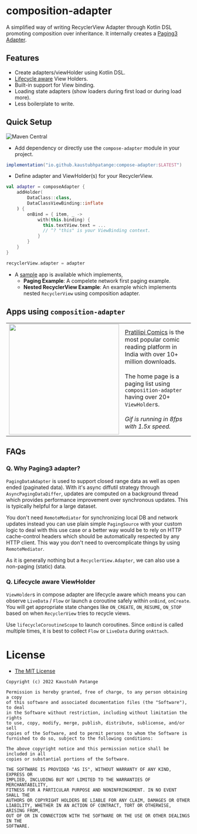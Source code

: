 # composition-adapter

A simplified way of writing RecyclerView Adapter through Kotlin DSL promoting composition over
inheritance. It internally creates a [Paging3 Adapter](#q-why-paging3-adapter).

## Features

- Create adapters/viewHolder using Kotlin DSL.
- [Lifecycle aware](#q-lifecycle-aware-viewholder) View Holders.
- Built-in support for View binding.
- Loading state adapters (show loaders during first load or during load more).
- Less boilerplate to write.

## Quick Setup

![Maven Central](https://img.shields.io/maven-central/v/io.github.kaustubhpatange/compose-adapter)

- Add dependency or directly use the `compose-adapter` module in your project.

```groovy
implementation("io.github.kaustubhpatange:compose-adapter:$LATEST")
```

- Define adapter and ViewHolder(s) for your RecyclerView.

```kotlin
val adapter = composeAdapter {
    addHolder(
        DataClass::class,
        DataClassViewBinding::inflate
    ) {
        onBind = { item, _ ->
            with(this.binding) {
              this.textView.text = ...
              // ^? "this" is your ViewBinding context.
            }
        }
    }
}

recyclerView.adapter = adapter
```

- A [sample](sample/) app is available which implements,
  - **Paging Example**: A compelete network first paging example.
  - **Nested RecyclerView Example**: An example which implements nested `RecyclerView` using composition adapter.

## Apps using `composition-adapter`

|                                                         |                                                                                                                                                                                                                                                                                                                                   |
| ------------------------------------------------------- | --------------------------------------------------------------------------------------------------------------------------------------------------------------------------------------------------------------------------------------------------------------------------------------------------------------------------------- |
| <img width="300" src="art/pratilipi-comics-demo.gif" /> | [Pratilipi Comics](https://play.google.com/store/apps/details?id=com.pratilipi.comics) is the most popular comic reading platform in India with over 10+ million downloads. <br><br> The home page is a paging list using `composition-adapter` having over 20+ `ViewHolder`s. <br><br> _Gif is running in 8fps with 1.5x speed._ |

## FAQs

### Q. Why Paging3 adapter?

`PagingDataAdapter` is used to support closed range data as well as open ended (paginated data).
With it's async diffutil strategy through `AsyncPagingDataDiffer`, updates are computed on a
background thread which provides performance improvement over synchronous updates. This is typically
helpful for a large dataset.

You don't need `RemoteMediator` for synchronizing local DB and network updates instead you can use
plain simple `PagingSource` with your custom logic to deal with this use case or a better way would
be to rely on HTTP cache-control headers which should be automatically respected by any HTTP client.
This way you don't need to overcomplicate things by using `RemoteMediator`.

As it is generally nothing but a `RecyclerView.Adapter`, we can also use a non-paging (static) data.

### Q. Lifecycle aware ViewHolder

`ViewHolder`s in compose adapter are lifecycle aware which means you can observe `LiveData` / `Flow`
or launch a coroutine safely within `onBind`, `onCreate`. You will get appropriate state changes
like `ON_CREATE`, `ON_RESUME`, `ON_STOP` based on when `RecyclerView` tries to recycle views.

Use `lifecycleCoroutineScope` to launch coroutines. Since `onBind` is called multiple times, it is best to collect `Flow` or `LiveData` during `onAttach`.

# License

- [The MIT License](LICENSE)

```
Copyright (c) 2022 Kaustubh Patange

Permission is hereby granted, free of charge, to any person obtaining a copy
of this software and associated documentation files (the "Software"), to deal
in the Software without restriction, including without limitation the rights
to use, copy, modify, merge, publish, distribute, sublicense, and/or sell
copies of the Software, and to permit persons to whom the Software is
furnished to do so, subject to the following conditions:

The above copyright notice and this permission notice shall be included in all
copies or substantial portions of the Software.

THE SOFTWARE IS PROVIDED "AS IS", WITHOUT WARRANTY OF ANY KIND, EXPRESS OR
IMPLIED, INCLUDING BUT NOT LIMITED TO THE WARRANTIES OF MERCHANTABILITY,
FITNESS FOR A PARTICULAR PURPOSE AND NONINFRINGEMENT. IN NO EVENT SHALL THE
AUTHORS OR COPYRIGHT HOLDERS BE LIABLE FOR ANY CLAIM, DAMAGES OR OTHER
LIABILITY, WHETHER IN AN ACTION OF CONTRACT, TORT OR OTHERWISE, ARISING FROM,
OUT OF OR IN CONNECTION WITH THE SOFTWARE OR THE USE OR OTHER DEALINGS IN THE
SOFTWARE.
```
